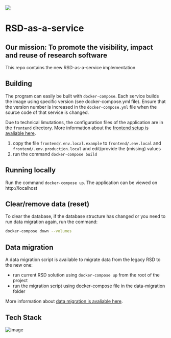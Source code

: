 ![](https://user-images.githubusercontent.com/4195550/136156498-736f915f-7623-43d2-8678-f30b06563a38.png)

# RSD-as-a-service

## Our mission: To promote the visibility, impact and reuse of research software

This repo contains the new RSD-as-a-service implementation

## Building

The program can easily be built with `docker-compose`. Each service builds the image using specific version (see docker-compose.yml file). Ensure that the version number is increased in the `docker-compose.yml` file when the source code of that service is changed.

Due to technical limutations, the configuration files of the application are in the `frontend` directory. More information about the [frontend setup is avaliable here](frontend/README.md).

1. copy the file `frontend/.env.local.example` to `frontend/.env.local` and `frontend/.env.production.local` and edit/provide the (missing) values
1. run the command `docker-compose build`

## Running locally

Run the command `docker-compose up`. The application can be viewed on http://localhost

## Clear/remove data (reset)

To clear the database, if the database structure has changed or you need to run data migration again, run the command:

```bash
docker-compose down --volumes
```

## Data migration

A data migration script is available to migrate data from the legacy RSD to the new one:

- run current RSD solution using `docker-compose up` from the root of the project
- run the migration script using docker-compose file in the data-migration folder

More information about [data migration is avaliable here](data-migration/README.md).

## Tech Stack

![image](https://user-images.githubusercontent.com/4195550/147217992-0ae7fd21-e775-4b9d-ba5a-b4f50576936f.png)

